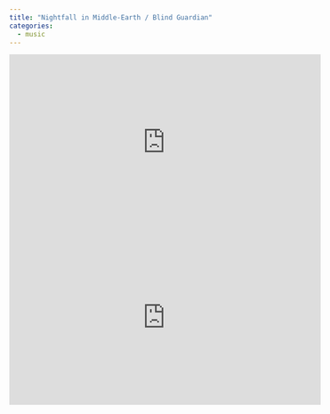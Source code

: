 ```yaml
---
title: "Nightfall in Middle-Earth / Blind Guardian"
categories:
  - music
---
```


<iframe width="560" height="315" src="https://www.youtube.com/embed/M0TcB5lxfuY" title="YouTube video player" frameborder="0" allow="accelerometer; autoplay; clipboard-write; encrypted-media; gyroscope; picture-in-picture" allowfullscreen></iframe>



<iframe width="560" height="315" src="https://www.youtube.com/embed/6Yz4_1mZarA" title="YouTube video player" frameborder="0" allow="accelerometer; autoplay; clipboard-write; encrypted-media; gyroscope; picture-in-picture" allowfullscreen></iframe>
